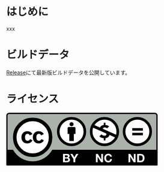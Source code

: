 # はじめに
xxx

# ビルドデータ
[Release](releases)にて最新版ビルドデータを公開しています。

# ライセンス
[![CC BY-NC-ND](./cc-by-nc-nd.png)](https://creativecommons.org/licenses/by-nc-nd/4.0/deed.ja)
